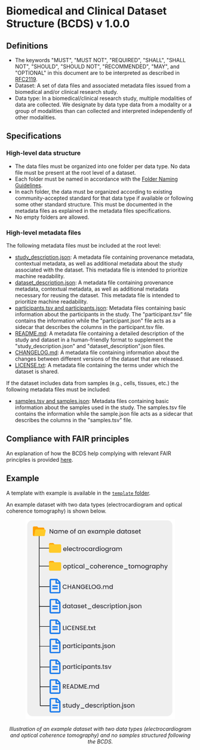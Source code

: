 # Biomedical and Clinical Dataset Structure (BCDS) v 1.0.0

## Definitions

- The keywords "MUST", "MUST NOT", "REQUIRED", "SHALL", "SHALL NOT", "SHOULD", "SHOULD NOT", "RECOMMENDED", "MAY", and "OPTIONAL" in this document are to be interpreted as described in [RFC2119](https://www.ietf.org/rfc/rfc2119.txt).
- Dataset: A set of data files and associated metadata files issued from a biomedical and/or clinical research study.
- Data type: In a biomedical/clinical research study, multiple modalities of data are collected. We designate by data type data from a modality or a group of modalities than can collected and interpreted independently of other modalities.

## Specifications

### High-level data structure
- The data files must be organized into one folder per data type. No data file must be present at the root level of a dataset. 
- Each folder must be named in accordance with the [Folder Naming Guidelines](folder_naming/folder_naming_specs.md).
- In each folder, the data must be organized according to existing community-accepted standard for that data type if available or following some other standard structure. This must be documented in the metadata files as explained in the metadata files specifications. 
- No empty folders are allowed.

### High-level metadata files
The following metadata files must be included at the root level:
- [study_description.json](metadata_files/study_description_specs.md): A metadata file containing provenance metadata, contextual metadata, as well as additional metadata about the study associated with the dataset. This metadata file is intended to prioritize machine readability.
- [dataset_description.json](metadata_files/dataset_description_specs.md): A metadata file containing provenance metadata, contextual metadata, as well as additional metadata necessary for reusing the dataset. This metadata file is intended to prioritize machine readability.
- [participants.tsv and participants.json](metadata_files/license_specs.md): Metadata files containing basic information about the participants in the study. The "participant.tsv" file contains the information while the "participant.json" file acts as a sidecar that describes the columns in the participant.tsv file.
- [README.md](metadata_files/readme_specs.md): A metadata file containing a detailed description of the study and dataset in a human-friendly format to supplement the "study_description.json" and "dataset_description".json files.
- [CHANGELOG.md](metadata_files/changelog_specs.md): A metadata file containing information about the changes between different versions of the dataset that are released. 
- [LICENSE.txt](../../LICENSE.txt): A metadata file containing the terms under which the dataset is shared.

If the dataset includes data from samples (e.g., cells, tissues, etc.) the following metadata files must be included:
- [samples.tsv and samples.json](metadata_files/samples_specs.md): Metadata files containing basic information about the samples used in the study. The samples.tsv file contains the information while the sample.json file acts as a sidecar that describes the columns in the "samples.tsv" file.

## Compliance with FAIR principles
An explanation of how the BCDS help complying with relevant FAIR principles is provided [here](compliance_FAIR.md). 

## Example

A template with example is available in the [`template` folder](../../template).

An example dataset with two data types (electrocardiogram and optical coherence tomography) is shown below.

<div align="center">
    <img src="BCDS_example.png" alt="BCDS example" width="400" height="auto" />
    <p><i> Illustration of an example dataset with two data types (electrocardiogram and optical coherence tomography) and no samples structured following the BCDS. </i></p>
</div>



